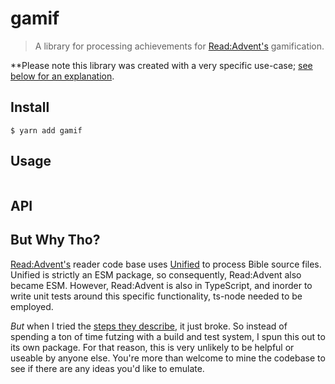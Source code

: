 # gamif

> A library for processing achievements for [Read:Advent's](https://readadvent.com) gamification.

**Please note this library was created with a very specific use-case; [see below for an explanation](#but-why-tho).

## Install

```
$ yarn add gamif
```


## Usage

```js

```


## API

## But Why Tho?

[Read:Advent's](https://github.com/Renddslow/advent-reader) reader code base uses [Unified](https://unifiedjs.com/) to process Bible source files. Unified is strictly an ESM package, so consequently, Read:Advent also became ESM. However, Read:Advent is also in TypeScript, and inorder to write unit tests around this specific functionality, ts-node needed to be employed. 

_But_ when I tried the [steps they describe](https://www.npmjs.com/package/ts-node#native-ecmascript-modules-1), it just broke. So instead of spending a ton of time futzing with a build and test system, I spun this out to its own package. For that reason, this is very unlikely to be helpful or useable by anyone else. You're more than welcome to mine the codebase to see if there are any ideas you'd like to emulate.
